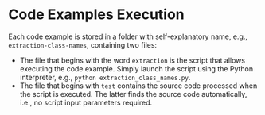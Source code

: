 # Code Examples Execution
Each code example is stored in a folder with self-explanatory name, e.g., `extraction-class-names`, containing two files:

* The file that begins with the word `extraction` is the script that allows executing the code example. Simply launch the script using the Python interpreter, e.g., `python extraction_class_names.py`.
* The file that begins with `test` contains the source code processed when the script is executed. The latter finds the source code automatically, i.e., no script input parameters required.  
